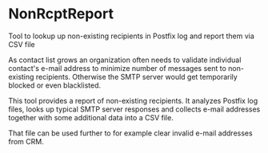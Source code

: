 # NonRcptReport
Tool to lookup up non-existing recipients in Postfix log and report them via CSV file

As contact list grows an organization often needs to validate individual contact's
e-mail address to minimize number of messages sent to non-existing recipients.
Otherwise the SMTP server would get temporarily blocked or even blacklisted.

This tool provides a report of non-existing recipients. It analyzes Postfix log files,
looks up typical SMTP server responses and collects e-mail addresses together with
some additional data into a CSV file.

That file can be used further to for example clear invalid e-mail addresses from CRM.
